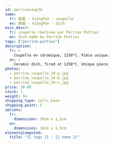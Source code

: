 ```yaml
---
id: perrinecoup34
name:
  fr: 香盤 - XiāngPán - coupelle
  en: 香盤 - XiāngPán - dish
mini_descr:
  fr: coupelle réalisée par Perrine Pottiez
  en: dish made by Perrine Pottiez
tags: ["perrine-pottiez"]
description:
  fr: >
    Coupelle en céramique, 1250°C. Pièce unique.
  en: >
    Ceramic dish, fired at 1250°C. Unique piece.
photos:
  - perrine_coupelle_34-a.jpg
  - perrine_coupelle_34-b.jpg
  - perrine_coupelle_34-c.jpg
price: 30.00
stock: 1
weight: 34
shipping_type: colis_base
shipping_point: 5
options:
  fr:
    dimensions: 10cm x 1,5cm
  en:
    dimensions: 10cm x 1.5cm
eleventyComputed:
  title: "{{ tags }} - {{ name }}"
---
```

